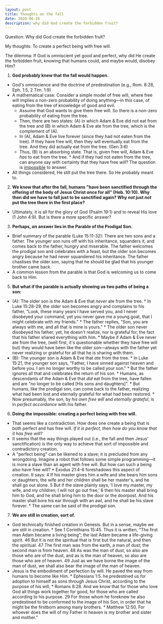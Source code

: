 ```yaml
---
layout: post
title: thoughts on the fall
date: 2020-06-16
description: why did God create the forbidden fruit?
---
```


Question: Why did God create the forbidden fruit?

My thoughts: To create a perfect being with free will.

The dilemma: If God is omniscient yet good and perfect, why did He create the forbidden fruit, knowing that humans could, and maybe would, disobey Him?

1. **God probably knew that the fall would happen.**
* God's omniscience and the doctrine of predestination (e.g., Rom. 8:28, Eph. 1:5, 2 Tim. 1:9)
* A mathematical case: Consider a simple model of free will, where free will implies a non-zero probability of doing anything—in this case, of eating from the tree of knowledge of good and evil.
  * Assume that God wants to give them free will. So there is a non-zero probability of eating from the tree.
  * Then, there are two states: (A) in which Adam & Eve did not eat from the tree and (B) in which Adam & Eve ate from the tree, which is the complement of (A).
  * In (A), Adam & Eve live forever (since they had not eaten from the tree). If they have free will, then they will eventually eat from the tree. And they did actually eat from the tree. (Gen 3:6)
  * Thus, (B) is an absorbing state. That is, given free will, Adam & Eve *has* to eat from the tree.
        * And if they had not eaten from the tree, can anyone say with certainty that they have free will? The question is [impossible](https://en.wikipedia.org/wiki/Halting_problem) to answer.
* All things considered, He still put the tree there. So He probably meant to.

2. **We know that after the fall, humans "have been sanctified through the offering of the body of Jesus Christ once for all" (Heb. 10:10). Why then did we have to fall just to be sanctified again? Why *not* just *not* put the tree there in the first place?**
* Ultimately, it is all for the glory of God (Psalm 19:1) and to reveal His love (1 John 4:9). But is there a more specific answer?

3. **Perhaps, *an* answer lies in the Parable of the Prodigal Son.**
  * Brief summary of the parable (Luke 15:11-32): There are two sons and a father. The younger son runs off with his inheritance, squanders it, and comes back to the father, hungry and miserable. The father welcomes the prodigal son and celebrates with a feast, but the older son becomes angry because he had never squandered his inheritance. The father chastises the older son, saying that he should be glad that his younger brother came back.
  * A common lesson from the parable is that God is welcoming us to come back to Him.
5. **But what if the parable is actually showing us two paths of being a son:**
  * (A): The older son is the Adam & Eve that *never* ate from the tree.
        * In Luke 15:28-29, the older son becomes angry and complains to his father, "Look, these many years I have served you, and I never disobeyed your command, yet you never gave me a young goat, that I might celebrate with my friends."
        * The father replies, "Son, you are always with me, and all that is mine is yours."
        * The older son never disobeyed his father; yet, he doesn't realize, nor is grateful for, the fact that his father shared everything with him.
        * Maybe if Adam & Eve never ate from the tree, (well first, it's questionable whether they have free will but) they would have been like the older son—always with the father yet never realizing or grateful for all that he is sharing with them.
  * (B): The younger son is Adam & Eve that *ate* from the tree.
        * In Luke 15:21, the younger son says, "Father, I have sinned against heaven and before you. I am no longer worthy to be called your son."
        * But the father ignores all that and celebrates the return of his son.
        * Humans, as descendants of the Adam & Eve that *did* eat from the tree, have fallen and are "no longer to be called [His sons and daughters]".
        * But humans, like the prodigal son, can come back to the father, realizing what had been lost and eternally grateful for what had been restored.
        * Now presumably, the son, by *his own free will* and *eternally grateful*, is in *perfect accordance* with his father.

6. **Doing the impossible: creating a perfect being with free will.**
  * That seems like a contradiction. How does one create a being that is both perfect and has free will. *If it is perfect, then how do you know that it has free will?*
  * It seems that the way things played out (i.e., the fall and then Jesus' sanctification) is the only way to achieve that sort of impossible and contradictory creation.
  * A "perfect being" can be likened to a slave; it is precluded from any wrongdoing. Imagine a robot that follows some simple programming—it is more a slave than an agent with free will. But how can such a being also have free will?
        * Exodus 21:4-6 foreshadows this aspect of creation. It says: 4 If his master gives him a wife and she bears him sons or daughters, the wife and her children shall be her master's, and he shall go out alone. 5 But if the slave plainly says, ‘I love my master, my wife, and my children; I will not go out free,’ 6 then his master shall bring him to God, and he shall bring him to the door or the doorpost. And his master shall bore his ear through with an awl, and he shall be his slave forever.
        * The same can be said of the prodigal son.

7. **We are still in creation, sort of.**
  * God technically finished creation in Genesis. But in a sense, maybe we are still in creation.
        * See 1 Corinthians 15:45. Thus it is written, “The first man Adam became a living being”; the last Adam became a life-giving spirit. 46 But it is not the spiritual that is first but the natural, and then the spiritual. 47 The first man was from the earth, a man of dust; the second man is from heaven. 48 As was the man of dust, so also are those who are of the dust, and as is the man of heaven, so also are those who are of heaven. 49 Just as we have borne the image of the man of dust, we shall also bear the image of the man of heaven.
  * Jesus is the embodiment of perfection by will. He paved the way from humans to become like Him.
        * Ephesians 1:5. he predestined us for adoption to himself as sons through Jesus Christ, according to the purpose of his will,
        * Romans 8:28. And we know that for those who love God all things work together for good, for those who are called according to his purpose. 29 For those whom he foreknew he also predestined to be conformed to the image of his Son, in order that he might be the firstborn among many brothers.
        * Matthew 12:50. For whoever does the will of my Father in heaven is my brother and sister and mother.”
